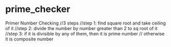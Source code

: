 # prime_checker
Primer Number Checking
//3 steps
//step 1: find square root and take ceiling of it
//step 2: divide the number by number greater than 2 to sq root of it
//step 3: if it is divisible by any of them, then it is prime number
// otherwise it is composite number
